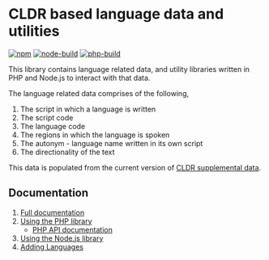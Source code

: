 # CLDR based language data and utilities

[![npm][npm]][npm-url]
[![node-build][node-build]][node-build-url]
[![php-build][php-build]][php-build-url]

This library contains language related data, and utility libraries written in PHP and Node.js to
interact with that data.

The language related data comprises of the following,

1. The script in which a language is written
2. The script code
3. The language code
4. The regions in which the language is spoken
5. The autonym - language name written in its own script
6. The directionality of the text

This data is populated from the current version of
[CLDR supplemental data](http://unicode.org/repos/cldr/trunk/common/supplemental/supplementalData.xml).

## Documentation

1. [Full documentation](https://language-data.readthedocs.io/en/latest/index.html)
2. [Using the PHP library](https://language-data.readthedocs.io/en/latest/index.html#using-the-php-library)
   * [PHP API documentation](https://language-data.readthedocs.io/en/latest/api/languageutil.html)
3. [Using the Node.js library](https://language-data.readthedocs.io/en/latest/index.html#using-the-node-js-library)
4. [Adding Languages](https://language-data.readthedocs.io/en/latest/user/adding_new_language.html)

[npm]: https://img.shields.io/npm/v/@wikimedia/language-data.svg
[npm-url]: https://npmjs.com/package/@wikimedia/language-data
[node-build]: https://github.com/Abijeet/language-data/workflows/Node.js%20build/badge.svg
[node-build-url]: https://github.com/Abijeet/language-data/actions?query=workflow%3A%22Node.js+build%22
[php-build]: https://github.com/Abijeet/language-data/workflows/PHP%20build/badge.svg
[php-build-url]: https://github.com/Abijeet/language-data/actions?query=workflow%3A%22PHP+build%22